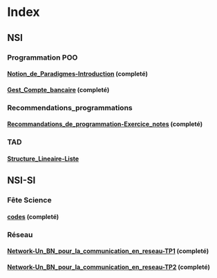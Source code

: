 # Index

## NSI

### Programmation POO

#### [Notion_de_Paradigmes-Introduction](/Doc/NSI/Programmation_POO/Notion_de_Paradigmes-Introduction.ipynb) (completé)

#### [Gest_Compte_bancaire](/Doc/NSI/Programmation_POO/Gest_Compte_bancaire.ipynb) (completé)

### Recommendations_programmations

#### [Recommandations_de_programmation-Exercice_notes](/Doc/NSI/Recommendations_programmations/Recommandations_de_programmation-Exercice_notes.ipynb) (completé)

### TAD

#### [Structure_Lineaire-Liste](/Doc/NSI/TAD/Structure_Lineaire-Liste.ipynb)

## NSI-SI

### Fête Science

#### [codes](/Doc/NSI-SI/Fête_science/codes.ipynb) (completé)

### Réseau

#### [Network-Un_BN_pour_la_communication_en_reseau-TP1](/Doc/NSI-SI/Réseau/Network-Un_BN_pour_la_communication_en_reseau-TP1.ipynb) (completé)

#### [Network-Un_BN_pour_la_communication_en_reseau-TP2](/Doc/NSI-SI/Réseau/Network-Un_BN_pour_la_communication_en_reseau-TP2.ipynb) (completé)